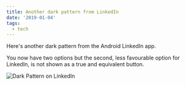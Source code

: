 ```yaml
---
title: Another dark pattern from LinkedIn
date: '2019-01-04'
tags:
  - tech
---
```

Here's another dark pattern from the Android LinkedIn app.​

You now have two options but the second, less favourable option for LinkedIn, is not shown as a true and equivalent button.

![Dark Pattern on LinkedIn](/images/dark-pattern-linkedin.png "Dark Pattern on LinkedIn")
